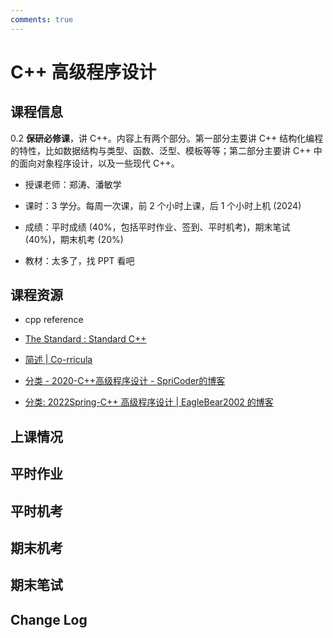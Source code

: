 ```yaml
---
comments: true
---
```

# C++ 高级程序设计

## 课程信息
0.2
**保研必修课**，讲 C++。内容上有两个部分。第一部分主要讲 C++ 结构化编程的特性，比如数据结构与类型、函数、泛型、模板等等；第二部分主要讲 C++ 中的面向对象程序设计，以及一些现代 C++。

- 授课老师：郑涛、潘敏学
- 课时：3 学分。每周一次课，前 2 个小时上课，后 1 个小时上机 (2024)
- 成绩：平时成绩 (40%，包括平时作业、签到、平时机考)，期末笔试 (40%)，期末机考 (20%)

- 教材：太多了，找 PPT 看吧

## 课程资源

- cpp reference
- [The Standard : Standard C++](https://isocpp.org/std/the-standard)

- [简述 | Co-rricula](https://xjynotes.top/C++高级程序设计/c++概述)

- [分类 - 2020-C++高级程序设计 - SpriCoder的博客](https://spricoder.github.io/categories/2020-C-高级程序设计/)

- [分类: 2022Spring-C++ 高级程序设计 | EagleBear2002 的博客](https://eaglebear2002.github.io/categories/南京大学软件学院本科课程/2022Spring-C-高级程序设计/)

## 上课情况

## 平时作业

## 平时机考

## 期末机考

## 期末笔试

## Change Log

